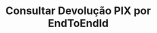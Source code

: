 ---
title: Consultar Devolução PIX por EndToEndId
api:
  file: readme-hml-operations.json
  operationId: get_v1-cashout-pix-return-end-to-end-id-id
hidden: false
---